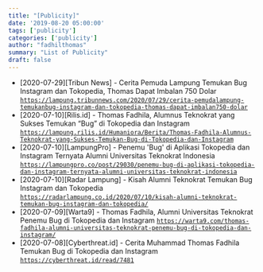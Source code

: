 ```yaml
---
title: "[Publicity]"
date: '2019-08-20 05:00:00'
tags: ['publicity']
categories: ['publicity']
author: "fadhilthomas"
summary: "List of Publicity"
draft: false
---
```


* [2020-07-29][Tribun News] - Cerita Pemuda Lampung Temukan Bug Instagram dan Tokopedia, Thomas Dapat Imbalan 750 Dolar [`https://lampung.tribunnews.com/2020/07/29/cerita-pemudalampung-temukanbug-instagram-dan-tokopedia-thomas-dapat-imbalan750-dolar`](https://lampung.tribunnews.com/2020/07/29/cerita-pemudalampung-temukanbug-instagram-dan-tokopedia-thomas-dapat-imbalan750-dolar)
* [2020-07-10][Rilis.id] - Thomas Fadhila, Alumnus Teknokrat yang Sukses Temukan “Bug” di Tokopedia dan Instagram [`https://lampung.rilis.id/Humaniora/Berita/Thomas-Fadhila-Alumnus-Teknokrat-yang-Sukses-Temukan-Bug-di-Tokopedia-dan-Instagram`](https://lampung.rilis.id/Humaniora/Berita/Thomas-Fadhila-Alumnus-Teknokrat-yang-Sukses-Temukan-Bug-di-Tokopedia-dan-Instagram)
* [2020-07-10][LampungPro] - Penemu 'Bug' di Aplikasi Tokopedia dan Instagram Ternyata Alumni Universitas Teknokrat Indonesia [`https://lampungpro.co/post/29030/penemu-bug-di-aplikasi-tokopedia-dan-instagram-ternyata-alumni-universitas-teknokrat-indonesia`](https://lampungpro.co/post/29030/penemu-bug-di-aplikasi-tokopedia-dan-instagram-ternyata-alumni-universitas-teknokrat-indonesia)
* [2020-07-10][Radar Lampung] - Kisah Alumni Teknokrat Temukan Bug Instagram dan Tokopedia [`https://radarlampung.co.id/2020/07/10/kisah-alumni-teknokrat-temukan-bug-instagram-dan-tokopedia/`](https://radarlampung.co.id/2020/07/10/kisah-alumni-teknokrat-temukan-bug-instagram-dan-tokopedia/)
* [2020-07-09][Warta9] - Thomas Fadhila, Alumni Universitas Teknokrat Penemu Bug di Tokopedia dan Instagram [`https://warta9.com/thomas-fadhila-alumni-universitas-teknokrat-penemu-bug-di-tokopedia-dan-instagram/`](https://warta9.com/thomas-fadhila-alumni-universitas-teknokrat-penemu-bug-di-tokopedia-dan-instagram/)
* [2020-07-08][Cyberthreat.id] - Cerita Muhammad Thomas Fadhila Temukan Bug di Tokopedia dan Instagram [`https://cyberthreat.id/read/7481`](https://cyberthreat.id/read/7481)